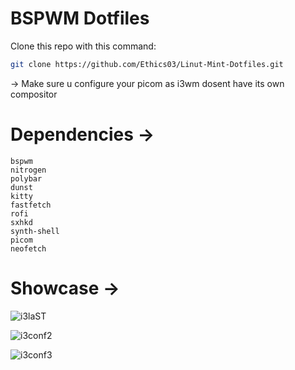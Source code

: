 # BSPWM Dotfiles

Clone this repo with this command:

```bash
git clone https://github.com/Ethics03/Linut-Mint-Dotfiles.git
```
-> Make sure u configure your picom as i3wm dosent have
its own compositor

# Dependencies ->

```
bspwm
nitrogen
polybar
dunst
kitty
fastfetch
rofi
sxhkd
synth-shell
picom
neofetch

```

# Showcase -> 

![i3laST](https://github.com/user-attachments/assets/fda26387-bfd0-4560-a766-f92fbe640a5b)


![i3conf2](https://github.com/user-attachments/assets/bd6677fe-1fc2-46bd-b8b3-f09146d53a2d)

![i3conf3](https://github.com/user-attachments/assets/18989858-8862-4d79-8b34-2b57e708e86e)




